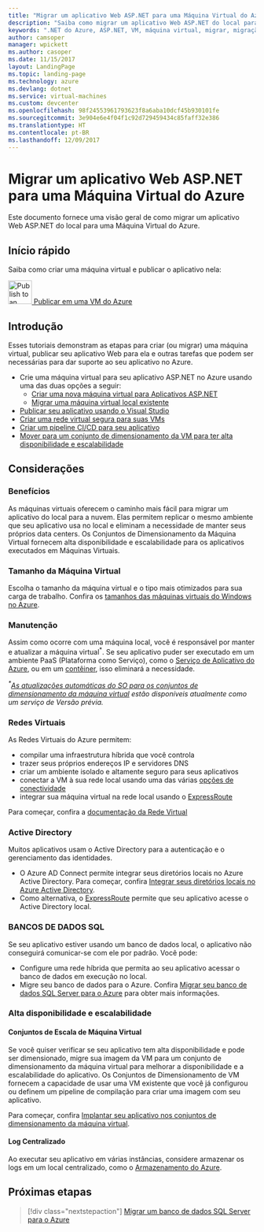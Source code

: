 ```yaml
---
title: "Migrar um aplicativo Web ASP.NET para uma Máquina Virtual do Azure"
description: "Saiba como migrar um aplicativo Web ASP.NET do local para uma Máquina Virtual do Azure."
keywords: ".NET do Azure, ASP.NET, VM, máquina virtual, migrar, migração"
author: camsoper
manager: wpickett
ms.author: casoper
ms.date: 11/15/2017
layout: LandingPage
ms.topic: landing-page
ms.technology: azure
ms.devlang: dotnet
ms.service: virtual-machines
ms.custom: devcenter
ms.openlocfilehash: 98f24553961793623f8a6aba10dcf45b930101fe
ms.sourcegitcommit: 3e904e6e4f04f1c92d729459434c85faff32e386
ms.translationtype: HT
ms.contentlocale: pt-BR
ms.lasthandoff: 12/09/2017
---
```

# <a name="migrate-an-aspnet-web-application-to-an-azure-virtual-machine"></a>Migrar um aplicativo Web ASP.NET para uma Máquina Virtual do Azure

Este documento fornece uma visão geral de como migrar um aplicativo Web ASP.NET do local para uma Máquina Virtual do Azure.

## <a name="quickstart"></a>Início rápido

Saiba como criar uma máquina virtual e publicar o aplicativo nela:

<div class="ico48Case">
    <div class="ico48Link">
        <a href="https://tutorials.visualstudio.com/aspnet-vm/intro">
            <img width="48" height="48" alt="Publish to an Azure VM" src="https://docs.microsoft.com/azure/media/index/virtualmachine.svg">
            <span>Publicar em uma VM do Azure</span>
        </a>
    </div>
</div>

## <a name="get-started"></a>Introdução

Esses tutoriais demonstram as etapas para criar (ou migrar) uma máquina virtual, publicar seu aplicativo Web para ela e outras tarefas que podem ser necessárias para dar suporte ao seu aplicativo no Azure.

- Crie uma máquina virtual para seu aplicativo ASP.NET no Azure usando uma das duas opções a seguir:
    - [Criar uma nova máquina virtual para Aplicativos ASP.NET](https://go.microsoft.com/fwlink/?linkid=863237)
    - [Migrar uma máquina virtual local existente](https://docs.microsoft.com/azure/site-recovery/tutorial-migrate-on-premises-to-azure)
- [Publicar seu aplicativo usando o Visual Studio](https://go.microsoft.com/fwlink/?linkid=863240)
- [Criar uma rede virtual segura para suas VMs](https://docs.microsoft.com/azure/virtual-network/virtual-network-get-started-vnet-subnet)
- [Criar um pipeline CI/CD para seu aplicativo](https://docs.microsoft.com/vsts/build-release/apps/cd/deploy-webdeploy-iis-deploygroups)
- [Mover para um conjunto de dimensionamento da VM para ter alta disponibilidade e escalabilidade](https://docs.microsoft.com/azure/virtual-machine-scale-sets/virtual-machine-scale-sets-deploy-app)

## <a name="considerations"></a>Considerações

### <a name="benefits"></a>Benefícios

As máquinas virtuais oferecem o caminho mais fácil para migrar um aplicativo do local para a nuvem.  Elas permitem replicar o mesmo ambiente que seu aplicativo usa no local e eliminam a necessidade de manter seus próprios data centers.  Os Conjuntos de Dimensionamento da Máquina Virtual fornecem alta disponibilidade e escalabilidade para os aplicativos executados em Máquinas Virtuais.

### <a name="virtual-machine-size"></a>Tamanho da Máquina Virtual

Escolha o tamanho da máquina virtual e o tipo mais otimizados para sua carga de trabalho.  Confira os [tamanhos das máquinas virtuais do Windows no Azure](https://docs.microsoft.com/azure/virtual-machines/windows/sizes).

### <a name="maintenance"></a>Manutenção 

Assim como ocorre com uma máquina local, você é responsável por manter e atualizar a máquina virtual<sup>&#42;</sup>.  Se seu aplicativo puder ser executado em um ambiente PaaS (Plataforma como Serviço), como o [Serviço de Aplicativo do Azure](https://docs.microsoft.com/azure/app-service/), ou em um [contêiner](https://docs.microsoft.com/azure/app-service/containers/), isso eliminará a necessidade.

*<sup>&#42;</sup>[As atualizações automáticas do SO para os conjuntos de dimensionamento da máquina virtual](https://docs.microsoft.com/azure/virtual-machine-scale-sets/virtual-machine-scale-sets-automatic-upgrade) estão disponíveis atualmente como um serviço de Versão prévia.*

### <a name="virtual-networks"></a>Redes Virtuais

As Redes Virtuais do Azure permitem:
- compilar uma infraestrutura híbrida que você controla
- trazer seus próprios endereços IP e servidores DNS
- criar um ambiente isolado e altamente seguro para seus aplicativos
- conectar a VM à sua rede local usando uma das várias [opções de conectividade](https://docs.microsoft.com/azure/vpn-gateway/vpn-gateway-about-vpngateways#s2smulti)
- integrar sua máquina virtual na rede local usando o [ExpressRoute](https://azure.microsoft.com/services/expressroute/)

Para começar, confira a [documentação da Rede Virtual](https://docs.microsoft.com/azure/virtual-network/)

### <a name="active-directory"></a>Active Directory
Muitos aplicativos usam o Active Directory para a autenticação e o gerenciamento das identidades.  
- O Azure AD Connect permite integrar seus diretórios locais no Azure Active Directory.  Para começar, confira [Integrar seus diretórios locais no Azure Active Directory](https://docs.microsoft.com/azure/active-directory/connect/active-directory-aadconnect).  
- Como alternativa, o [ExpressRoute](https://azure.microsoft.com/services/expressroute/) permite que seu aplicativo acesse o Active Directory local.

### <a name="sql-databases"></a>BANCOS DE DADOS SQL

Se seu aplicativo estiver usando um banco de dados local, o aplicativo não conseguirá comunicar-se com ele por padrão. Você pode:
- Configure uma rede híbrida que permita ao seu aplicativo acessar o banco de dados em execução no local.  
- Migre seu banco de dados para o Azure.  Confira [Migrar seu banco de dados SQL Server para o Azure](dotnet-howto-migrate-sql.md) para obter mais informações.

### <a name="high-availability-and-scalability"></a>Alta disponibilidade e escalabilidade

#### <a name="virtual-machine-scale-sets"></a>Conjuntos de Escala de Máquina Virtual
Se você quiser verificar se seu aplicativo tem alta disponibilidade e pode ser dimensionado, migre sua imagem da VM para um conjunto de dimensionamento da máquina virtual para melhorar a disponibilidade e a escalabilidade do aplicativo.  Os Conjuntos de Dimensionamento de VM fornecem a capacidade de usar uma VM existente que você já configurou ou definem um pipeline de compilação para criar uma imagem com seu aplicativo.  

Para começar, confira [Implantar seu aplicativo nos conjuntos de dimensionamento da máquina virtual](https://docs.microsoft.com/azure/virtual-machine-scale-sets/virtual-machine-scale-sets-deploy-app).

#### <a name="centralized-logging"></a>Log Centralizado
Ao executar seu aplicativo em várias instâncias, considere armazenar os logs em um local centralizado, como o [Armazenamento do Azure](https://docs.microsoft.com/azure/storage/).

## <a name="next-steps"></a>Próximas etapas

> [!div class="nextstepaction"]
> [Migrar um banco de dados SQL Server para o Azure](dotnet-howto-migrate-sql.md)